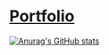 # [Portfolio](https://jahel-santiago.web.app/)

[![Anurag's GitHub stats](https://github-readme-stats.vercel.app/api?username=jahelsantiago)](https://github.com/anuraghazra/github-readme-stats)
